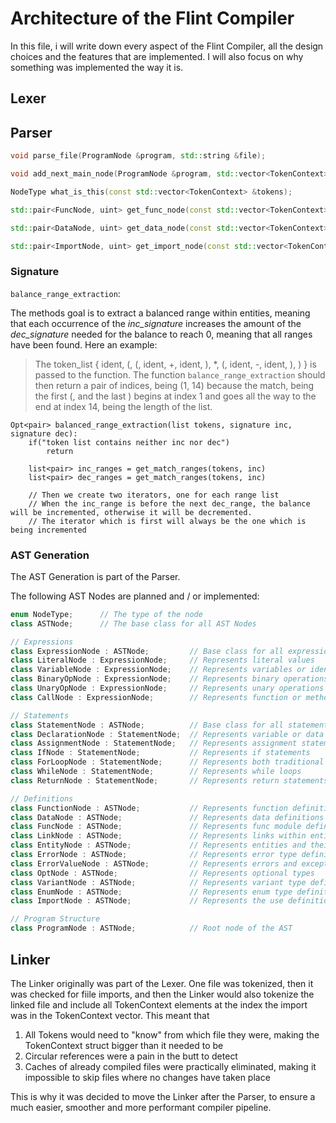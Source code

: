 # Architecture of the Flint Compiler

In this file, i will write down every aspect of the Flint Compiler, all the design choices and the features that are implemented. I will also focus on why something was implemented the way it is.

## Lexer

## Parser


```cpp
void parse_file(ProgramNode &program, std::string &file);

void add_next_main_node(ProgramNode &program, std::vector<TokenContext> &tokens);

NodeType what_is_this(const std::vector<TokenContext> &tokens);

std::pair<FuncNode, uint> get_func_node(const std::vector<TokenContext> &definition, const std::vector<TokenContext> &tokens);

std::pair<DataNode, uint> get_data_node(const std::vector<TokenContext> &definition, const std::vector<TokenContext> &tokens);

std::pair<ImportNode, uint> get_import_node(const std::vector<TokenContext> &definition);
```

### Signature

`balance_range_extraction`:

The methods goal is to extract a balanced range within entities, meaning that each occurrence of the *inc_signature* increases the amount of the *dec_signature* needed for the balance to reach 0, meaning that all ranges have been found. Here an example:

> The token\_list { ident, (, (, ident, +, ident, ), *, (, ident, -, ident, ), ) } is passed to the function. The function `balance_range_extraction` should then return a pair of indices, being (1, 14) because the match, being the first (, and the last ) begins at index 1 and goes all the way to the end at index 14, being the length of the list.

```pseudo
Opt<pair> balanced_range_extraction(list tokens, signature inc, signature dec):
    if("token list contains neither inc nor dec")
        return

    list<pair> inc_ranges = get_match_ranges(tokens, inc)
    list<pair> dec_ranges = get_match_ranges(tokens, inc)

    // Then we create two iterators, one for each range list
    // When the inc_range is before the next dec_range, the balance will be incremented, otherwise it will be decremented.
    // The iterator which is first will always be the one which is being incremented

```


### AST Generation

The AST Generation is part of the Parser.

The following AST Nodes are planned and / or implemented:

```cpp
enum NodeType;      // The type of the node
class ASTNode;      // The base class for all AST Nodes

// Expressions
class ExpressionNode : ASTNode;         // Base class for all expressions
class LiteralNode : ExpressionNode;     // Represents literal values
class VariableNode : ExpressionNode;    // Represents variables or identifiers
class BinaryOpNode : ExpressionNode;    // Represents binary operations
class UnaryOpNode : ExpressionNode;     // Represents unary operations
class CallNode : ExpressionNode;        // Represents function or method calls

// Statements
class StatementNode : ASTNode;          // Base class for all statements
class DeclarationNode : StatementNode;  // Represents variable or data declarations
class AssignmentNode : StatementNode;   // Represents assignment statements
class IfNode : StatementNode;           // Represents if statements
class ForLoopNode : StatementNode;      // Represents both traditional and enhanced for loops
class WhileNode : StatementNode;        // Represents while loops
class ReturnNode : StatementNode;       // Represents return statements

// Definitions
class FunctionNode : ASTNode;           // Represents function definitions
class DataNode : ASTNode;               // Represents data definitions
class FuncNode : ASTNode;               // Represents func module definitions
class LinkNode : ASTNode;               // Represents links within entities
class EntityNode : ASTNode;             // Represents entities and their func/data relationships
class ErrorNode : ASTNode;              // Represents error type definitions
class ErrorValueNode : ASTNode;         // Represents errors and exceptions
class OptNode : ASTNode;                // Represents optional types
class VariantNode : ASTNode;            // Represents variant type definitions
class EnumNode : ASTNode;               // Represents enum type definitions
class ImportNode : ASTNode;             // Represents the use definitions

// Program Structure
class ProgramNode : ASTNode;            // Root node of the AST
```

## Linker

The Linker originally was part of the Lexer. One file was tokenized, then it was checked for fiile imports, and then the Linker would also tokenize the linked file and include all TokenContext elements at the index the import was in the TokenContext vector. This meant that
1. All Tokens would need to "know" from which file they were, making the TokenContext struct bigger than it needed to be
2. Circular references were a pain in the butt to detect
3. Caches of already compiled files were practically eliminated, making it impossible to skip files where no changes have taken place

This is why it was decided to move the Linker after the Parser, to ensure a much easier, smoother and more performant compiler pipeline.

